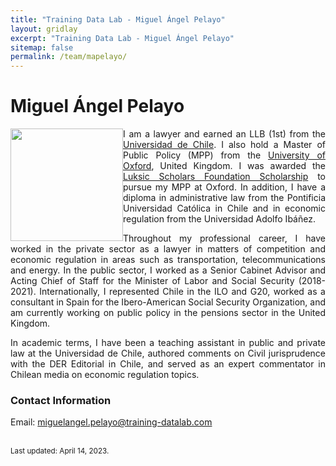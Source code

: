 ```yaml
---
title: "Training Data Lab - Miguel Ángel Pelayo"
layout: gridlay
excerpt: "Training Data Lab - Miguel Ángel Pelayo"
sitemap: false
permalink: /team/mapelayo/
---
```


# Miguel Ángel Pelayo

<img src="https://training-datalab.com/images/team/mapelayo.jpg" class="img-responsive" width="180px" style="float: left" />

<p align=" justify">I am a lawyer and earned an LLB (1st) from the <a href="https://derecho.uchile.cl/" target="_blank">Universidad de Chile</a>. I also hold a Master of Public Policy (MPP) from the <a href="https://www.bsg.ox.ac.uk/" target="_blank">University of Oxford</a>, United Kingdom. I was awarded the <a href="https://luksicscholars.org/en/" target="_blank">Luksic Scholars Foundation Scholarship</a> to pursue my MPP at Oxford. In addition, I have a diploma in administrative law from the Pontificia Universidad Católica in Chile and in economic regulation from the Universidad Adolfo Ibáñez.</p>

<p align=" justify">Throughout my professional career, I have worked in the private sector as a lawyer in matters of competition and economic regulation in areas such as transportation, telecommunications and energy. In the public sector, I worked as a Senior Cabinet Advisor and Acting Chief of Staff for the Minister of Labor and Social Security (2018-2021). Internationally, I represented Chile in the ILO and G20, worked as a consultant in Spain for the Ibero-American Social Security Organization, and am currently working on public policy in the pensions sector in the United Kingdom.</p>

<p align=" justify">In academic terms, I have been a teaching assistant in public and private law at the Universidad de Chile, authored comments on Civil jurisprudence with the DER Editorial in Chile, and served as an expert commentator in Chilean media on economic regulation topics.</p>

### Contact Information

Email: <a href="mailto:miguelangel.pelayo@training-datalab.com">miguelangel.pelayo@training-datalab.com</a><br />
<!-- Alternative email: <a href=""></a><br /> -->
<!-- ORCID iD: <a href="" target="_blank"></a><br /> -->
<!-- Personal website: <a href="" target="_blank"></a><br /> -->
<!-- Institutional website: <a href="" target="_blank"></a><br /> -->
<br />
<small>Last updated: April 14, 2023.</small>
